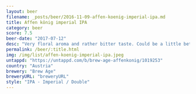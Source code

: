 ```yaml
---
layout: beer
filename: _posts/beer/2016-11-09-affen-koenig-imperial-ipa.md
title: Affen könig imperial IPA
category: beer
score: 7.5
beer-date: "2017-07-12"
desc: "Very floral aroma and rather bitter taste. Could be a little better balanced and have some more hop flavours"
permalink: /beer/:title.html
img: /img/list/affen-koenig-imperial-ipa.jpeg
untappd: "https://untappd.com/b/brew-age-affenkonig/1019253"
country: "Austria"
brewery: "Brew Age"
breweryURL: "breweryURL"
style: "IPA - Imperial / Double"
---
```

